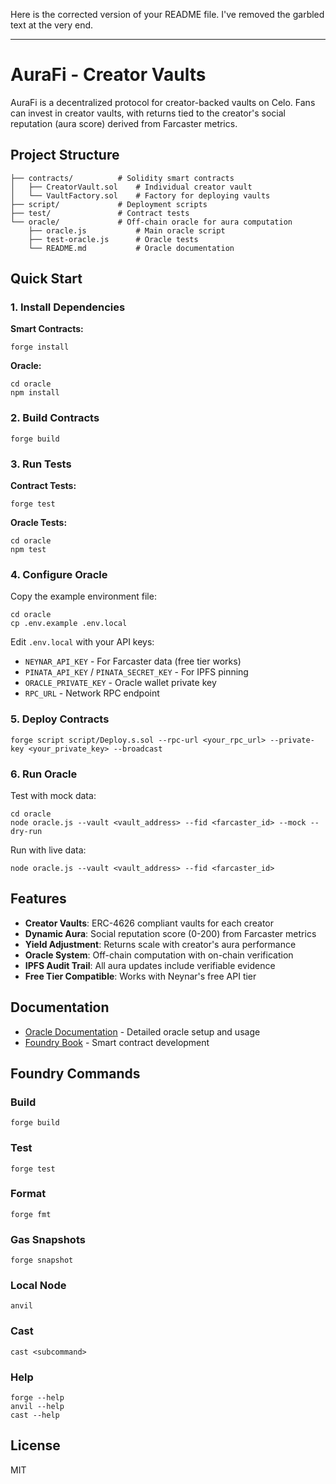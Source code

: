 Here is the corrected version of your README file. I've removed the garbled text at the very end.

-----

# AuraFi - Creator Vaults

AuraFi is a decentralized protocol for creator-backed vaults on Celo. Fans can invest in creator vaults, with returns tied to the creator's social reputation (aura score) derived from Farcaster metrics.

## Project Structure

```
├── contracts/          # Solidity smart contracts
│   ├── CreatorVault.sol    # Individual creator vault
│   └── VaultFactory.sol    # Factory for deploying vaults
├── script/             # Deployment scripts
├── test/               # Contract tests
└── oracle/             # Off-chain oracle for aura computation
    ├── oracle.js           # Main oracle script
    ├── test-oracle.js      # Oracle tests
    └── README.md           # Oracle documentation
```

## Quick Start

### 1\. Install Dependencies

**Smart Contracts:**

```shell
forge install
```

**Oracle:**

```shell
cd oracle
npm install
```

### 2\. Build Contracts

```shell
forge build
```

### 3\. Run Tests

**Contract Tests:**

```shell
forge test
```

**Oracle Tests:**

```shell
cd oracle
npm test
```

### 4\. Configure Oracle

Copy the example environment file:

```shell
cd oracle
cp .env.example .env.local
```

Edit `.env.local` with your API keys:

  - `NEYNAR_API_KEY` - For Farcaster data (free tier works)
  - `PINATA_API_KEY` / `PINATA_SECRET_KEY` - For IPFS pinning
  - `ORACLE_PRIVATE_KEY` - Oracle wallet private key
  - `RPC_URL` - Network RPC endpoint

### 5\. Deploy Contracts

```shell
forge script script/Deploy.s.sol --rpc-url <your_rpc_url> --private-key <your_private_key> --broadcast
```

### 6\. Run Oracle

Test with mock data:

```shell
cd oracle
node oracle.js --vault <vault_address> --fid <farcaster_id> --mock --dry-run
```

Run with live data:

```shell
node oracle.js --vault <vault_address> --fid <farcaster_id>
```

## Features

  - **Creator Vaults**: ERC-4626 compliant vaults for each creator
  - **Dynamic Aura**: Social reputation score (0-200) from Farcaster metrics
  - **Yield Adjustment**: Returns scale with creator's aura performance
  - **Oracle System**: Off-chain computation with on-chain verification
  - **IPFS Audit Trail**: All aura updates include verifiable evidence
  - **Free Tier Compatible**: Works with Neynar's free API tier

## Documentation

  - [Oracle Documentation](https://www.google.com/search?q=oracle/README.md) - Detailed oracle setup and usage
  - [Foundry Book](https://book.getfoundry.sh/) - Smart contract development

## Foundry Commands

### Build

```shell
forge build
```

### Test

```shell
forge test
```

### Format

```shell
forge fmt
```

### Gas Snapshots

```shell
forge snapshot
```

### Local Node

```shell
anvil
```

### Cast

```shell
cast <subcommand>
```

### Help

```shell
forge --help
anvil --help
cast --help
```

## License

MIT